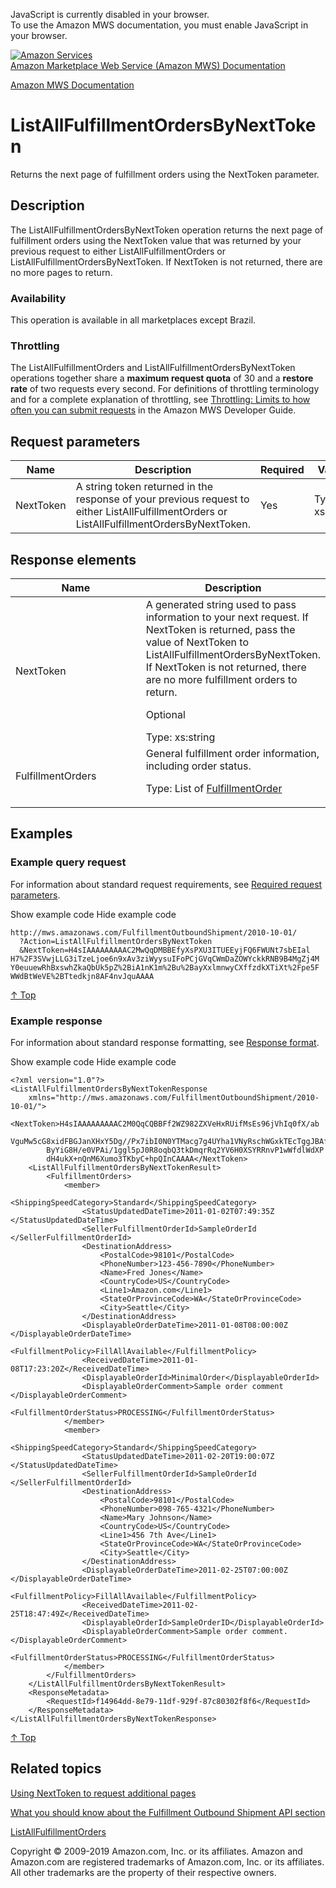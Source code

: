 <div id="MWSDX_noscript">

JavaScript is currently disabled in your browser.  
To use the Amazon MWS documentation, you must enable JavaScript in your
browser.

</div>

<div id="MWSDX_divtop">

[![Amazon
Services](https://images-na.ssl-images-amazon.com/images/G/08/mwsportal/fr_FR/amazonservices.gif
"Amazon Services")](http://services.amazon.fr)  
<span id="MWSDX_titlebar">[Amazon Marketplace Web Service (Amazon MWS)
Documentation](https://developer.amazonservices.fr/gp/mws/docs.html)</span>

</div>

<div id="MWSDX_divbottom">

<div id="MWSDX_divleft">

<div id="MWSDX_toc">

</div>

</div>

<div id="MWSDX_divright">

<div id="MWSDX_content">

<span id="MWSDX_breadcrumbs">[Amazon MWS
Documentation](https://developer.amazonservices.fr/gp/mws/docs.html)</span>

<div id="FBAOutbound_ListAllFulfillmentOrdersByNextToken" class="nested0">

# ListAllFulfillmentOrdersByNextToken

<div class="body">

<span class="ph">Returns the next page of fulfillment orders using the
<span class="keyword parmname">NextToken</span> parameter.</span>

</div>

<div id="Description" class="topic concept nested1">

## Description

<div class="body conbody">

The
<span class="keyword apiname">ListAllFulfillmentOrdersByNextToken</span>
operation returns the next page of fulfillment orders using the
<span class="keyword parmname">NextToken</span> value that was returned
by your previous request to either
<span class="keyword apiname">ListAllFulfillmentOrders</span> or
<span class="keyword apiname">ListAllFulfillmentOrdersByNextToken</span>.
If <span class="keyword parmname">NextToken</span> is not returned,
there are no more pages to return.

<div class="section">

### Availability

This operation is available in all marketplaces except Brazil.

</div>

<div class="section">

### Throttling

The <span class="keyword apiname">ListAllFulfillmentOrders</span> and
<span class="keyword apiname">ListAllFulfillmentOrdersByNextToken</span>
operations together share a **maximum request quota** of 30 and a
**restore rate** of two requests every second. <span class="ph">For
definitions of throttling terminology and for a complete explanation of
throttling, see [Throttling: Limits to how often you can submit
requests](../dev_guide/DG_Throttling.html) in the
<span class="ph">Amazon MWS Developer
Guide</span>.</span>

</div>

</div>

</div>

<div id="RequestParameters" class="topic reference nested1">

## Request parameters

<div class="body refbody">

<div class="tablenoborder">

| Name                                            | Description                                                                                                                                                                                                           | Required | Values                                  |
| ----------------------------------------------- | --------------------------------------------------------------------------------------------------------------------------------------------------------------------------------------------------------------------- | -------- | --------------------------------------- |
| <span class="keyword parmname">NextToken</span> | A string token returned in the response of your previous request to either <span class="keyword apiname">ListAllFulfillmentOrders</span> or <span class="keyword apiname">ListAllFulfillmentOrdersByNextToken</span>. | Yes      | <span class="ph">Type: xs:string</span> |

</div>

</div>

</div>

<div id="ResponseElements" class="topic reference nested1">

## Response elements

<div class="body refbody">

<div class="tablenoborder">

<table>
<colgroup>
<col style="width: 50%" />
<col style="width: 50%" />
</colgroup>
<thead>
<tr class="header">
<th>Name</th>
<th>Description</th>
</tr>
</thead>
<tbody>
<tr class="odd">
<td><span class="keyword parmname">NextToken</span></td>
<td>A generated string used to pass information to your next request. If <span class="keyword parmname">NextToken</span> is returned, pass the value of <span class="keyword parmname">NextToken</span> to <span class="keyword apiname">ListAllFulfillmentOrdersByNextToken</span>. If <span class="keyword parmname">NextToken</span> is not returned, there are no more fulfillment orders to return.
<p>Optional</p>
<span class="ph">Type: xs:string</span></td>
</tr>
<tr class="even">
<td><span class="keyword parmname">FulfillmentOrders</span></td>
<td>General fulfillment order information, including order status.
<p>Type: List of <a href="FBAOutbound_Datatypes.html#FulfillmentOrder" class="xref" title="General information about a fulfillment order, including its status.">FulfillmentOrder</a></p></td>
</tr>
</tbody>
</table>

</div>

</div>

</div>

<div id="Examples" class="topic reference nested1">

## Examples

<div class="body refbody">

<div class="section">

### Example query request

<span class="ph">For information about standard request requirements,
see [Required request
parameters](../dev_guide/DG_RequiredRequestParameters.html).</span>

<span class="ph expander"> <span class="keyword parmname xshow">Show
example code</span> <span class="keyword parmname xhide">Hide example
code</span> </span>

<div class="sectiondiv content">

``` pre codeblock
http://mws.amazonaws.com/FulfillmentOutboundShipment/2010-10-01/
  ?Action=ListAllFulfillmentOrdersByNextToken
  &NextToken=H4sIAAAAAAAAAC2MwQqDMBBEfyXsPXU3ITUEEyjFQ6FWUNt7sbEIal
H7%2F3SVwjLLG3iTzeLjoe6n9xAv3ziWyysuIFoPCjGVqCWmDaZOWYckkRNB9B4MgZj4M
Y0euuewRhBxswhZkaQbUk5pZ%2BiA1nK1m%2Bu%2BayXxlmnwyCXffzdkXTiXt%2Fpe5F
WWdBtWeVE%2BTtedkjn8AF4nvJquAAAA
```

[↑ Top](#Examples)

</div>

</div>

<div class="section">

### Example response

<span class="ph">For information about standard response formatting, see
[Response format](../dev_guide/DG_ResponseFormat.html).</span>

<span class="ph expander"> <span class="keyword parmname xshow">Show
example code</span> <span class="keyword parmname xhide">Hide example
code</span> </span>

<div class="sectiondiv content">

``` pre codeblock
<?xml version="1.0"?>
<ListAllFulfillmentOrdersByNextTokenResponse
    xmlns="http://mws.amazonaws.com/FulfillmentOutboundShipment/2010-10-01/">
    <NextToken>H4sIAAAAAAAAAC2M0QqCQBBFf2WZ982ZXVeHxRUifMsEs96jVhIq0fX/ab
        VguMw5cG8xidFBGJanXHxY5Dg//Px7ibI0N0YTMacg7g4UYha1VNyRschWGxkTEcTggJBAf
        ByYiG8H/e0VPAi/1ggl5pJ0R8oqbQ3tkDmqrRq2YV6H0XSYRRnvP1wWfdlWdXP
        dH4ukX+nQnM6Xumo3TKbyC+hpQInCAAAA</NextToken>
    <ListAllFulfillmentOrdersByNextTokenResult>
        <FulfillmentOrders>
            <member>
                <ShippingSpeedCategory>Standard</ShippingSpeedCategory>
                <StatusUpdatedDateTime>2011-01-02T07:49:35Z </StatusUpdatedDateTime>
                <SellerFulfillmentOrderId>SampleOrderId </SellerFulfillmentOrderId>
                <DestinationAddress>
                    <PostalCode>98101</PostalCode>
                    <PhoneNumber>123-456-7890</PhoneNumber>
                    <Name>Fred Jones</Name>
                    <CountryCode>US</CountryCode>
                    <Line1>Amazon.com</Line1>
                    <StateOrProvinceCode>WA</StateOrProvinceCode>
                    <City>Seattle</City>
                </DestinationAddress>
                <DisplayableOrderDateTime>2011-01-08T08:00:00Z </DisplayableOrderDateTime>
                <FulfillmentPolicy>FillAllAvailable</FulfillmentPolicy>
                <ReceivedDateTime>2011-01-08T17:23:20Z</ReceivedDateTime>
                <DisplayableOrderId>MinimalOrder</DisplayableOrderId>
                <DisplayableOrderComment>Sample order comment </DisplayableOrderComment>
                <FulfillmentOrderStatus>PROCESSING</FulfillmentOrderStatus>
            </member>
            <member>
                <ShippingSpeedCategory>Standard</ShippingSpeedCategory>
                <StatusUpdatedDateTime>2011-02-20T19:00:07Z </StatusUpdatedDateTime>
                <SellerFulfillmentOrderId>SampleOrderId </SellerFulfillmentOrderId>
                <DestinationAddress>
                    <PostalCode>98101</PostalCode>
                    <PhoneNumber>098-765-4321</PhoneNumber>
                    <Name>Mary Johnson</Name>
                    <CountryCode>US</CountryCode>
                    <Line1>456 7th Ave</Line1>
                    <StateOrProvinceCode>WA</StateOrProvinceCode>
                    <City>Seattle</City>
                </DestinationAddress>
                <DisplayableOrderDateTime>2011-02-25T07:00:00Z </DisplayableOrderDateTime>
                <FulfillmentPolicy>FillAllAvailable</FulfillmentPolicy>
                <ReceivedDateTime>2011-02-25T18:47:49Z</ReceivedDateTime>
                <DisplayableOrderId>SampleOrderID</DisplayableOrderId>
                <DisplayableOrderComment>Sample order comment. </DisplayableOrderComment>
                <FulfillmentOrderStatus>PROCESSING</FulfillmentOrderStatus>
            </member>
        </FulfillmentOrders>
    </ListAllFulfillmentOrdersByNextTokenResult>
    <ResponseMetadata>
        <RequestId>f14964dd-8e79-11df-929f-87c80302f8f6</RequestId>
    </ResponseMetadata>
</ListAllFulfillmentOrdersByNextTokenResponse>
```

[↑ Top](#Examples)

</div>

</div>

</div>

</div>

<div id="RelatedTopics" class="topic nested1">

## Related topics

<div class="body">

[Using NextToken to request additional
pages](../dev_guide/DG_NextToken.html)

[What you should know about the Fulfillment Outbound Shipment API
section](FBAOutbound_Overview.html)

[ListAllFulfillmentOrders](FBAOutbound_ListAllFulfillmentOrders.html "Returns a list of fulfillment orders fulfilled after (or at) a specified date.")

</div>

</div>

</div>

<div id="MWSDX_footer">

Copyright © 2009-2019 Amazon.com, Inc. or its affiliates. Amazon and
Amazon.com are registered trademarks of Amazon.com, Inc. or its
affiliates. All other trademarks are the property of their respective
owners.

</div>

</div>

</div>

<div style="clear: both;">

</div>

</div>
